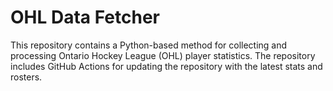 # OHL Data Fetcher

This repository contains a Python-based method for collecting and processing Ontario Hockey League (OHL) player statistics. The repository includes GitHub Actions for updating the repository with the latest stats and rosters.
